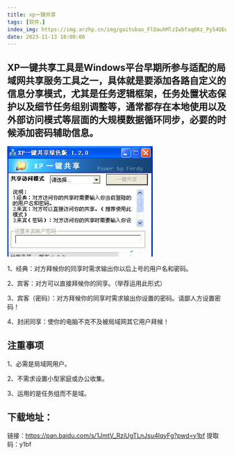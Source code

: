 ```yaml
---
title: xp一键共享
tags: [软件，]
index_img: https://img.arzhp.cn/img/gaitubao_FlDauhMlzIwbfaq6Kz_Py54QEwyT.webp
date: 2023-11-13 18:00:00
---
```


## XP一键共享工具是Windows平台早期所参与适配的局域网共享服务工具之一，具体就是要添加各路自定义的信息分享模式，尤其是任务逻辑框架，任务处置状态保护以及细节任务组别调整等，通常都存在本地使用以及外部访问模式等层面的大规模数据循环同步，必要的时候添加密码辅助信息。
![Alt text](../images/xpyijian.png)

1、经典：对方拜候你的同享时需求输出你以后上号的用户名和密码。

2、宾客：对方可以直接拜候你的同享。（举荐运用此形式）

3、宾客（密码）：对方拜候你的同享时需求输出你设置的密码。请鄙人方设置密码！

4、封闭同享：使你的电脑不克不及被局域网其它用户拜候！

## 注重事项

1、必需是局域网用户。

2、不需求设置小型家庭或办公收集。

3、运用的是任务组而不是域。


## 下载地址：

链接：https://pan.baidu.com/s/1JmtV_RziUgTLnJsu4IqyFg?pwd=y1bf 
提取码：y1bf